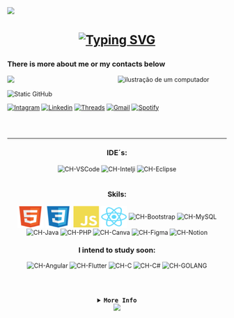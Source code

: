 <img src="https://capsule-render.vercel.app/api?type=waving&color=auto&theme=tokyonight&height=150&section=header" />

<h1 align="center">
  
[![Typing SVG](https://readme-typing-svg.herokuapp.com?font=Fira+Code&pause=1000&color=F70000&width=435&lines=Hello+world%2C+my+name+is+Carlos+H;this+is+my+code+space)](https://git.io/typing-svg)
  

</h1>
  
### There is more about me or my contacts below

<div>
<img src="https://raw.githubusercontent.com/MicaelliMedeiros/micaellimedeiros/master/image/computer-illustration.png" alt="ilustração de um computador" min-width="100px" max-width="200px" width="250px" align="right">
</div>

![](https://api.visitorbadge.io/api/VisitorHit?user=CaosH360&repo=github-visitors-badge&countColor=%23FFFFFF)

<img src="https://img.shields.io/static/v1?label=Overview&message=CarlosH&color=f8efd4&style=for-the-badge&logo=GitHub" alt="Static GitHub">


[![Intagram](https://img.shields.io/badge/Instagram-E4405F?style=for-the-badge&logo=instagram&logoColor=white)](https://www.instagram.com/carloshsantiago__?igsh=eHZ5ZW5oZ3M0NzVt)
[![Linkedin](https://img.shields.io/badge/LinkedIn-0077B5?style=for-the-badge&logo=linkedin&logoColor=white)](https://www.linkedin.com/in/carlos-h-santiago-7411a52a8?utm_source=share&utm_campaign=share_via&utm_content=profile&utm_medium=android_app)
[![Threads](https://img.shields.io/badge/Threads-000000?style=for-the-badge&logo=Threads&logoColor=white)](https://www.threads.net/@carloshsantiago__)
[![Gmail](https://img.shields.io/badge/Gmail-D14836?style=for-the-badge&logo=gmail&logoColor=white)](mailto:carloshsantiago360@gmail.com"></a>)
[![Spotify](https://img.shields.io/badge/Spotify-1ED760?style=for-the-badge&logo=spotify&logoColor=white)](https://open.spotify.com/user/31s4x3jzvfgb73il5iezn6mx2oym?si=u7eXPRlNRkyjgWkyHevb2g)

<br><br>
<hr>

<div align=center>
  
<div style="display: inline_block">
  <h3>IDE´s:</h3>
  <img align="center" alt="CH-VSCode" height="50" width="60"    src="https://cdn.jsdelivr.net/gh/devicons/devicon@latest/icons/vscode/vscode-original.svg" />
  <img  align="center" alt="CH-Intelji" height="50" width="60" src="https://cdn.jsdelivr.net/gh/devicons/devicon@latest/icons/intellij/intellij-original.svg" />
  <img align="center" alt="CH-Eclipse" height="50" width="60"    src="https://cdn.jsdelivr.net/gh/devicons/devicon@latest/icons/eclipse/eclipse-original.svg" />
</div>
  <div style="display: inline_block">
  <br>
  <h3>Skils:</h3>

  <img align="center" alt="CH-HTML" height="50" width="60" src="https://raw.githubusercontent.com/devicons/devicon/master/icons/html5/html5-original.svg">
  <img align="center" alt="CH-CSS" height="50" width="60" src="https://raw.githubusercontent.com/devicons/devicon/master/icons/css3/css3-original.svg">
  <img align="center" alt="CH-JS" height="50" width="60" src="https://raw.githubusercontent.com/devicons/devicon/master/icons/javascript/javascript-plain.svg">
  <img align="center" alt="CH-React" height="50" width="60" src="https://raw.githubusercontent.com/devicons/devicon/master/icons/react/react-original.svg">
  <img align="center" alt="CH-Bootstrap" height="50" width="60" src="https://cdn.jsdelivr.net/gh/devicons/devicon@latest/icons/bootstrap/bootstrap-original-wordmark.svg" />
  <img align="center" alt="CH-MySQL" height="50" width="60" src="https://cdn.jsdelivr.net/gh/devicons/devicon@latest/icons/mysql/mysql-original-wordmark.svg" />
  <img align="center" alt="CH-Java" height="50" width="60" src="https://cdn.jsdelivr.net/gh/devicons/devicon@latest/icons/java/java-original.svg" />
  <img align="center" alt="CH-PHP" height="50" width="60" src="https://cdn.jsdelivr.net/gh/devicons/devicon@latest/icons/php/php-original.svg" />
  <img align="center" alt="CH-Canva" height="50" width="60"  src="https://cdn.jsdelivr.net/gh/devicons/devicon@latest/icons/canva/canva-original.svg" />
  <img align="center" alt="CH-Figma" height="50" width="60"  src="https://cdn.jsdelivr.net/gh/devicons/devicon@latest/icons/figma/figma-original.svg" />
  <img align="center" alt="CH-Notion" height="50" width="60"  src="https://cdn.jsdelivr.net/gh/devicons/devicon@latest/icons/notion/notion-original.svg" />


<br>
<h3>I intend to study soon:</h3>
<img alt="CH-Angular" height="50" width="60"  src="https://cdn.jsdelivr.net/gh/devicons/devicon@latest/icons/angular/angular-original.svg" />
<img alt="CH-Flutter" height="50" width="60"  src="https://cdn.jsdelivr.net/gh/devicons/devicon@latest/icons/flutter/flutter-original.svg" />
<img  alt="CH-C" height="50" width="60"  src="https://cdn.jsdelivr.net/gh/devicons/devicon@latest/icons/c/c-original.svg" />
<img alt="CH-C#" height="50" width="60"  src="https://cdn.jsdelivr.net/gh/devicons/devicon@latest/icons/csharp/csharp-original.svg" />
<img alt="CH-GOLANG" height="50" width="60"  src="https://cdn.jsdelivr.net/gh/devicons/devicon@latest/icons/go/go-original-wordmark.svg" />

 <br><br>
 <details align="center">
     <summary>
       <samp>
         <b>More Info</b>
       </samp>
     </summary>
     <br>
  <div align="center">

  <br>


  <a href="https://github.com/denvercoder1/github-readme-streak-stats" title="Go to Source">
  <img align="center" width=390 src="https://streak-stats.demolab.com/?user=CaosH360&theme=dracula&border=61dafb&hide_border=true" alt="CaosH360" />
</a>
<a href="https://github.com/anuraghazra/github-readme-stats" title="Go to Source">
  <img align="center" width=390 src="https://github-readme-stats.vercel.app/api?username=CaosH360&show_icons=true&theme=dracula&border_color=61dafb&hide_border=true" />
</a>
<br><br>

  
[![Top Langs](https://github-readme-stats.vercel.app/api/top-langs/?username=CaosH360&layout=donut&theme=dracula)](https://github.com/CaosH360)

</div>
<br><br>
  <hr>
<br><br>

  <img src="https://github-readme-activity-graph.vercel.app/graph?username=CaosH360&theme=dracula&bg_color=20232a&hide_border=true" width="100%"/>

  <hr>

![header](https://capsule-render.vercel.app/api?type=venom&text=Repositories&fontColor=ffffff)

<hr>

<br>
<div width="100%" align="center">
  <a align="left" href="https://github.com/CaosH360/ordem_servico" title="Ordem de Serviço"><img align="left" width="350" height="115" src="https://github-readme-stats.vercel.app/api/pin/?username=CaosH360&repo=ordem_servico&theme=dracula&border_color=61dafb&border_radius=10"></a>
  <a align="right" href="https://github.com/CaosH360/site_totoenses" title="Site Totoenses"><img align="right" width="350" height="115" src="https://github-readme-stats.vercel.app/api/pin/?username=CaosH360&repo=site_totoenses&theme=dracula&border_color=61dafb&border_radius=10"></a>
  

</div>
<br/><br/><br/><br/><br/><br/>
<div width="100%" align="center">
  <a align="left" href="https://github.com/CaosH360/Calculadora-WEB" title="Calculadora WEB"><img align="left" width="350" height="115" src="https://github-readme-stats.vercel.app/api/pin/?username=CaosH360&repo=Calculadora-WEB&theme=dracula&border_color=61dafb&border_radius=10"></a>
  <a align="right" href="https://github.com/CaosH360/listas_exercicio_ED" title="Listas de Exercicio de ED"><img align="right" width="350" height="115" src="https://github-readme-stats.vercel.app/api/pin/?username=CaosH360&repo=listas_exercicio_ED&theme=dracula&border_color=61dafb&border_radius=10"></a>

</div>
<br/><br/><br/><br/><br/><br/>

<h4 align="center">
  <a href="https://github.com/CaosH360?tab=repositories" title="Show Repositories">🔎 Show More 🔍</a>
</h4>

 </details>

<img src="https://capsule-render.vercel.app/api?type=waving&color=auto&theme=tokyonight&height=150&section=footer" />
